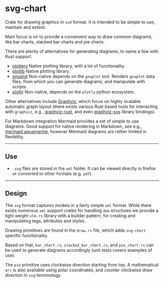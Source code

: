 # svg-chart

Crate for drawing graphics in `svd` format. It is intended to be simple to use, maintain and extent.

Main focus is on to provide a convenient way to draw common diagrams, like bar charts, stacked bar charts and pie charts.

There are plenty of alternatives for generating diagrams, to name a few with Rust support.

- [plotters](https://crates.io/crates/plotters) Native plotting library, with a lot of functionality.
- [plotlib](https://crates.io/crates/plotlib) Native plotting library.
- [gnuplot](https://crates.io/crates/gnuplot) Non-native depends on the `gnuplot` tool. Renders `gnuplot` data files, from which you can generate diagrams, and manipulate with scripts.
- [plotly](https://crates.io/crates/plotly) Non-native, depends on the `plotly` python ecosystem.

Other alternatives include [Graphviz](https://graphviz.org/), which focus on highly scalable automatic graph layout (there exists various Rust based tools for interacting with `graphviz`, e.g., [graphviz-rust](https://crates.io/crates/graphviz-rust), and even [graphviz-sys](https://crates.io/crates/graphviz-sys) library bindings).

For Markdown integration Mermaid provides a set of simple to use diagrams. Good support for native rendering in Markdown, see e.g., [mermaid aquamarine](https://crates.io/crates/aquamarine), however Mermaid diagrams are rather limited in flexibility.

---

## Use

- `.svg` files are stored in the `xml` folder. It can be viewed directly in firefox or converted to other formats (e.g. `pdf`).
  
---

## Design

The `svg` format captures models in a fairly simple `xml` format. While there exists numerous `xml` support crates for handling `dom` structures we provide a light weight `xlm.rs` library with a builder pattern, for creating and manipulating tags, attributes and styles.

Drawing primitives are found in the `draw.rs` file, which adds `svg-chart` specific functionality.

Based on that, `bar_chart.rs`, `stacked_bar_chart.rs`, and `pie_chart.rs` can be used to generate diagrams accordingly (unit tests covers examples of use).

The `pie` primitive uses clockwise direction starting from top. A mathematical `arc` is also available using polar coordinates, and counter clockwise draw direction in `svg` terminology.
